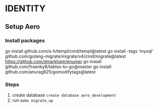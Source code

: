 # IDENTITY

## Setup Aero

### Install packages
go install github.com/a-h/templ/cmd/templ@latest
go install -tags 'mysql' github.com/golang-migrate/migrate/v4/cmd/migrate@latest
https://github.com/dmarkham/enumer
go install github.com/fraenky8/tables-to-go@master
go install github.com/anurag925/gomodifytags@latest

### Steps
1. create database `create database aero_development`
2. run `make migrate_up`
